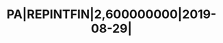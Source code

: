 ---
layout: asset
title: PA|REPINTFIN|2,600000000|2019-08-29|                        
isin: XS2006352996
---